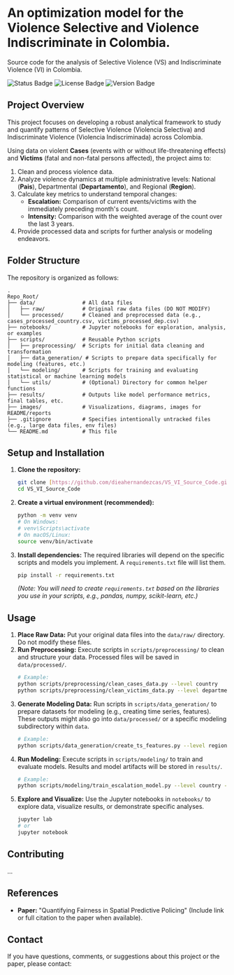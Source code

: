 # An optimization model for the Violence Selective and Violence Indiscriminate in Colombia.

Source code for the analysis of Selective Violence (VS) and Indiscriminate Violence (VI) in Colombia.

![Status Badge](https://img.shields.io/badge/Status-In%20Development-yellow) ![License Badge](https://img.shields.io/badge/License-MIT-blue) ![Version Badge](https://img.shields.io/badge/Version-1.0.0-informational)

## Project Overview

This project focuses on developing a robust analytical framework to study and quantify patterns of Selective Violence (Violencia Selectiva) and Indiscriminate Violence (Violencia Indiscriminada) across Colombia.

Using data on violent **Cases** (events with or without life-threatening effects) and **Victims** (fatal and non-fatal persons affected), the project aims to:

1.  Clean and process violence data.
2.  Analyze violence dynamics at multiple administrative levels: National (**Pais**), Departmental (**Departamento**), and Regional (**Region**).
3.  Calculate key metrics to understand temporal changes:
    * **Escalation:** Comparison of current events/victims with the immediately preceding month's count.
    * **Intensity:** Comparison with the weighted average of the count over the last 3 years.
4.  Provide processed data and scripts for further analysis or modeling endeavors.

## Folder Structure

The repository is organized as follows:

```
.
Repo_Root/
├── data/               # All data files
│   ├── raw/            # Original raw data files (DO NOT MODIFY)
│   └── processed/      # Cleaned and preprocessed data (e.g., cases_processed_country.csv, victims_processed_dep.csv)
├── notebooks/          # Jupyter notebooks for exploration, analysis, or examples
├── scripts/            # Reusable Python scripts
│   ├── preprocessing/  # Scripts for initial data cleaning and transformation
│   ├── data_generation/ # Scripts to prepare data specifically for modeling (features, etc.)
│   └── modeling/       # Scripts for training and evaluating statistical or machine learning models
│   └── utils/          # (Optional) Directory for common helper functions
├── results/            # Outputs like model performance metrics, final tables, etc.
├── images/             # Visualizations, diagrams, images for README/reports
├── .gitignore          # Specifies intentionally untracked files (e.g., large data files, env files)
└── README.md           # This file

```

## Setup and Installation

1.  **Clone the repository:**
    ```bash
    git clone [https://github.com/dieahernandezcas/VS_VI_Source_Code.git](https://github.com/dieahernandezcas/VS_VI_Source_Code.git)
    cd VS_VI_Source_Code
    ```

2.  **Create a virtual environment (recommended):**
    ```bash
    python -m venv venv
    # On Windows:
    # venv\Scripts\activate
    # On macOS/Linux:
    source venv/bin/activate
    ```

3.  **Install dependencies:**
    The required libraries will depend on the specific scripts and models you implement. A `requirements.txt` file will list them.
    ```bash
    pip install -r requirements.txt
    ```
    *(Note: You will need to create `requirements.txt` based on the libraries you use in your scripts, e.g., pandas, numpy, scikit-learn, etc.)*

## Usage

1.  **Place Raw Data:** Put your original data files into the `data/raw/` directory. Do not modify these files.
2.  **Run Preprocessing:** Execute scripts in `scripts/preprocessing/` to clean and structure your data. Processed files will be saved in `data/processed/`.
    ```bash
    # Example:
    python scripts/preprocessing/clean_cases_data.py --level country
    python scripts/preprocessing/clean_victims_data.py --level department --id 52 # Example for Nariño
    ```
3.  **Generate Modeling Data:** Run scripts in `scripts/data_generation/` to prepare datasets for modeling (e.g., creating time series, features). These outputs might also go into `data/processed/` or a specific modeling subdirectory within `data`.
    ```bash
    # Example:
    python scripts/data_generation/create_ts_features.py --level region --name Pacifica
    ```
4.  **Run Modeling:** Execute scripts in `scripts/modeling/` to train and evaluate models. Results and model artifacts will be stored in `results/`.
    ```bash
    # Example:
    python scripts/modeling/train_escalation_model.py --level country --target cases
    ```
5.  **Explore and Visualize:** Use the Jupyter notebooks in `notebooks/` to explore data, visualize results, or demonstrate specific analyses.
    ```bash
    jupyter lab
    # or
    jupyter notebook
    ```


## Contributing

...

## References

* **Paper:** "Quantifying Fairness in Spatial Predictive Policing" (Include link or full citation to the paper when available).

## Contact

If you have questions, comments, or suggestions about this project or the paper, please contact:
